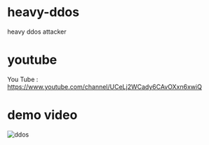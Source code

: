 # heavy-ddos

heavy ddos attacker

# youtube

You Tube : https://www.youtube.com/channel/UCeLj2WCady6CAvOXxn6xwiQ


# demo video

![ddos](https://user-images.githubusercontent.com/71656350/114699720-a8054800-9cee-11eb-8478-ecb6924bf7e9.gif)
